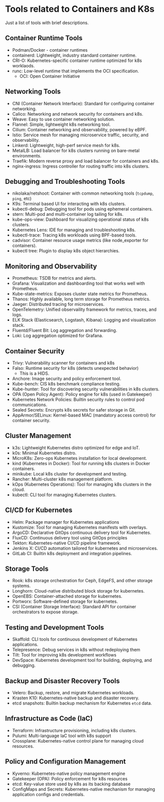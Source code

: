 # Tools related to Containers and K8s

Just a list of tools with brief descriptions.  

## Container Runtime Tools
* Podman/Docker - container runtimes
* containerd: Lightweight, industry standard container runtime.  
* CRI-O: Kubernetes-specific container runtime optimized for k8s worklaods.  
* runc: Low-level runtime that implements the OCI specification.  
    * OCI: Open Container Initiative

## Networking Tools
* CNI (Container Network Interface): Standard for configuring container networking.  
* Calico: Networking and network security for containers and k8s.  
* Weave: Easy to use container networking solution.  
* Flannel: Simple, lightweight k8s networking tool.  
* Cilium: Container networking and observability, powered by eBPF.  
* Istio: Service mesh for managing microservice traffic, security, and observability.  
* Linkerd: Lightweight, high-perf service mesh for k8s.  
* MetalLB: Load balancer for k8s clusters running on bare-metal environments.  
* Traefik: Modern reverse proxy and load balancer for containers and k8s.  
* nginx-ingress: Ingress controller for routing traffic into k8s clusters.  


## Debugging and Troubleshooting Tools
* nikolaka/netshoot: Container with common networking tools (`tcpdump`, `ping`, etc)
* K9s: Terminal based UI for interacting with k8s clusters.  
* kubectl-debug: Debugging tool for pods using ephemeral containers.  
* stern: Multi-pod and multi-container log tailing for k8s.  
* kube-ops-view: Dashboard for visualizing operational status of k8s clusters.  
* Kubernetes Lens: IDE for managing and troubleshooting k8s.  
* kubectl-trace: Tracing k8s workloads using BPF-based tools.  
* cadvisor: Container resource usage metrics (like node_exporter for containers).  
* kubectl tree: Plugin to display k8s object hierarchies.  

## Monitoring and Observability
* Prometheus: TSDB for metrics and alerts.  
* Grafana: Visualization and dashboarding tool that works well with Prometheus.  
* Kube-state-metrics: Exposes cluster state metrics for Prometheus.  
* Thanos: Highly available, long term storage for Prometheus metrics.  
* Jaeger: Distributed tracing for microservices.  
* OpenTelemetry: Unified observaility framework for metrics, traces, and logs.  
* ELK Stack (Elasticsearch, Logstash, Kibana): Logging and visualization stack.  
* Fluentd/Fluent Bit: Log aggregation and forwarding.  
* Loki: Log aggregation optimized for Grafana.  


## Container Security
* Trivy: Vulnerability scanner for containers and k8s
* Falso: Runtime security for k8s (detects unexpected behavior)
    * This is a HIDS.
* Anchore: Image security and policy enforcement tool.  
* Kube-bench: CIS k8s benchmark compliance testing.  
* Kube-hunter: Tool for discovering security vulnerabilities in k8s clusters.  
* OPA (Open Policy Agent): Policy engine for k8s (used in Gatekeeper)
* Kubernetes Network Policies: Builtin security rules to control pod communications.  
* Sealed Secrets: Encrypts k8s secrets for safer storage in Git.  
* AppArmor/SELinux: Kernel-based MAC (mandatory access control) for container security.  


## Cluster Management
* k3s: Lightweight Kubernetes distro optimized for edge and IoT.  
* k0s: Minimal Kubernetes distro.  
* MicroK8s: Zero-ops Kubernetes installation for local development.  
* kind (Kubernetes in Docker): Tool for running k8s clusters in Docker containers.  
* minikube: Local k8s cluster for development and testing.  
* Rancher: Multi-cluster k8s management platform.  
* kOps (Kubernetes Operations): Tool for managing k8s clusters in the cloud.  
* kubectl: CLI tool for managing Kubernetes clusters.  


## CI/CD for Kubernetes
* Helm: Package manager for Kubernetes applications
* Kustomize: Tool for managing Kubernetes manifests with overlays.  
* ArgoCD: Declarative GitOps continuous delivery tool for Kubernetes.  
* FluxCD: Continuous delivery tool using GitOps principles
* Tekton: Kubernetes-native CI/CD pipeline framework.  
* Jenkins X: CI/CD automation tailored for kubernetes and microservices.  
* GitLab CI: Builtin k8s deployment and integration pipelines.  


## Storage Tools
* Rook: k8s storage orchestration for Ceph, EdgeFS, and other storage systems.  
* Longhorn: Cloud-native distributed block storage for kubernetes.  
* OpenEBS: Container-attached storage for kubernetes.  
* Portworx: Software-defined storage for kubernetes.  
* CSI (Container Storage Interface): Standard API for container orchestrators to expose storage.  

## Testing and Development Tools
* Skaffold: CLI tools for continuous development of Kubernetes applications.  
* Telepresence: Debug services in k8s without redeploying them
* Tilt: Tool for improving k8s development workflows
* DevSpace: Kubernetes development tool for building, deploying, and debugging.  

## Backup and Disaster Recovery Tools
* Velero: Backup, restore, and migrate Kubernetes workloads.  
* Krasten K10: Kubernetes-native backup and disaster recovery.  
* etcd snapshots: Builtin backup mechanism for Kubernetes `etcd` data.  

## Infrastructure as Code (IaC)
* Terraform: Infrastructure provisioning, including k8s clusters.  
* Pulumi: Multi-language IaC tool with k8s support
* Crossplane: Kubernetes-native control plane for managing cloud resources.  


## Policy and Configuration Management
* Kyverno: Kubernetes-native policy management engine
* Gatekeeper (OPA): Policy enforcement for k8s resources
* etcd: Key-value store used by k8s as its backing database
* ConfigMaps and Secrets: Kubernetes-native mechanism for managing application configs and credentials.  







